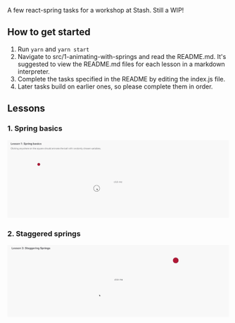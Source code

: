 A few react-spring tasks for a workshop at Stash. Still a WIP!

## How to get started

1. Run `yarn` and `yarn start`
2. Navigate to src/1-animating-with-springs and read the README.md. It's suggested to view the README.md files for each lesson in a markdown interpreter.
3. Complete the tasks specified in the README by editing the index.js file.
4. Later tasks build on earlier ones, so please complete them in order.

## Lessons

### 1. Spring basics

![example](src/1-animating-with-springs/ball-example.gif)

### 2. Staggered springs

![example](src/2-staggering-springs/stagger.gif)
